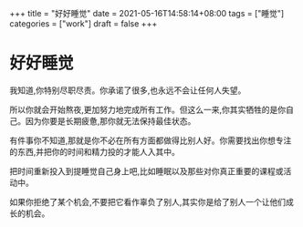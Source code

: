 +++
title = "好好睡觉"
date = 2021-05-16T14:58:14+08:00
tags = ["睡觉"]
categories = ["work"]
draft = false
+++
# 好好睡觉
我知道,你特别尽职尽责。你承诺了很多,也永远不会让任何人失望。

所以你就会开始熬夜,更加努力地完成所有工作。但这么一来,你其实牺牲的是你自己。因为你要是长期疲惫,那你就无法保持最佳状态。

有件事你不知道,那就是你不必在所有方面都做得比别人好。你需要找出你想专注的东西,并把你的时间和精力投的才能人入其中。

把时间重新投入到提睡觉自己身上吧,比如睡眠以及那些对你真正重要的课程或活动中。

如果你拒绝了某个机会,不要把它看作辜负了别人,其实你是给了别人一个让他们成长的机会。